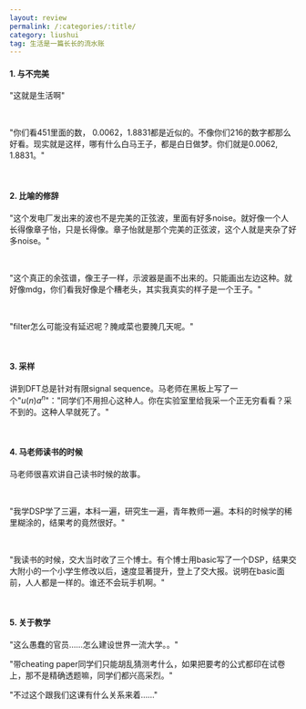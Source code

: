 ```yaml
---
layout: review
permalink: /:categories/:title/
category: liushui
tag: 生活是一篇长长的流水账
---
```



#### 1. 与不完美

"这就是生活啊"

<br />

"你们看451里面的数， 0.0062，1.8831都是近似的。不像你们216的数字都那么好看。现实就是这样，哪有什么白马王子，都是白日做梦。你们就是0.0062, 1.8831。"

<br />

#### 2. 比喻的修辞

"这个发电厂发出来的波也不是完美的正弦波，里面有好多noise。就好像一个人长得像章子怡，只是长得像。章子怡就是那个完美的正弦波，这个人就是夹杂了好多noise。"

<br />

"这个真正的余弦谱，像王子一样，示波器是画不出来的。只能画出左边这种。就好像mdg，你们看我好像是个糟老头，其实我真实的样子是一个王子。"

<br />

"filter怎么可能没有延迟呢？腌咸菜也要腌几天呢。"

<br />

#### 3. 采样

讲到DFT总是针对有限signal sequence。马老师在黑板上写了一个"$u(n)a^n$"："同学们不用担心这种人。你在实验室里给我采一个正无穷看看？采不到的。这种人早就死了。"

<br />

#### 4. 马老师读书的时候

马老师很喜欢讲自己读书时候的故事。

<br />

"我学DSP学了三遍，本科一遍，研究生一遍，青年教师一遍。本科的时候学的稀里糊涂的，结果考的竟然很好。"

<br />

"我读书的时候，交大当时收了三个博士。有个博士用basic写了一个DSP，结果交大附小的一个小学生修改以后，速度显著提升，登上了交大报。说明在basic面前，人人都是一样的。谁还不会玩手机啊。"

<br />

#### 5. 关于教学

"这么愚蠢的官员……怎么建设世界一流大学。。"

"带cheating paper同学们只能胡乱猜测考什么，如果把要考的公式都印在试卷上，那不是精确透题嘛，同学们都兴高采烈。"

"不过这个跟我们这课有什么关系来着……"

